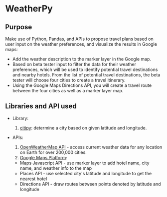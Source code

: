 # WeatherPy

## Purpose
Make use of Python, Pandas, and APIs to propose travel plans based on user input on the weather preferences, and visualize the results in Google maps:
- Add the weather description to the marker layer in the Google map.
- Based on beta tester input to filter the data for their weather preferences, which will be used to identify potential travel destinations and nearby hotels. From the list of potential travel destinations, the beta tester will choose four cities to create a travel itinerary.
- Using the Google Maps Directions API, you will create a travel route between the four cities as well as a marker layer map.

## Libraries and API used
- Library:
  1. [citipy](https://pypi.org/project/citipy/): determine a city based on given latitude and longitude.
    
- APIs:
  1. [OpenWeatherMap API](https://openweathermap.org) - access current weather data for any location on Earth for over 200,000 cities.
  2. [Google Maps Platform](https://console.cloud.google.com/google/maps-apis):
    - Maps Javascript API - use marker layer to add hotel name, city name, and weather info to the map
    - Places API - use selected city's latitude and longitude to get the nearest hotel
    - Directions API - draw routes between points denoted by latitude and longitude
 
